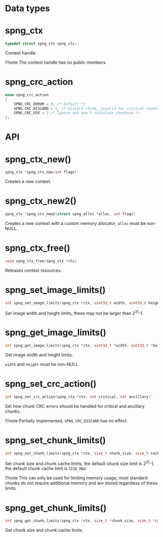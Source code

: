 # Data types

# spng_ctx
```c
typedef struct spng_ctx spng_ctx;
```

   Context handle.

!!!note
    The context handle has no public members.


# spng_crc_action

```c
enum spng_crc_action
{
    SPNG_CRC_ERROR = 0, /* Default */
    SPNG_CRC_DISCARD = 1, /* Discard chunk, invalid for critical chunks */
    SPNG_CRC_USE = 2 /* Ignore and don't calculate checksum */
};
```

# API

# spng_ctx_new()
```c
spng_ctx *spng_ctx_new(int flags)`
```

Creates a new context.

# spng_ctx_new2()
```c
spng_ctx *spng_ctx_new2(struct spng_alloc *alloc, int flags)
```

Creates a new context with a custom memory allocator, `alloc` must be non-NULL.

# spng_ctx_free()
```c
void spng_ctx_free(spng_ctx *ctx)
```

Releases context resources.

# spng_set_image_limits()
```c
int spng_set_image_limits(spng_ctx *ctx, uint32_t width, uint32_t height)
```

Set image width and height limits, these may not be larger than 2<sup>31</sup>-1.

# spng_get_image_limits()
```c
int spng_get_image_limits(spng_ctx *ctx, uint32_t *width, uint32_t *height)
```

Get image width and height limits.

`width` and `height` must be non-NULL.

# spng_set_crc_action()
```c
int spng_set_crc_action(spng_ctx *ctx, int critical, int ancillary)`
```

Set how chunk CRC errors should be handled for critical and ancillary chunks.

!!!note
    Partially implemented, `SPNG_CRC_DISCARD` has no effect.

# spng_set_chunk_limits()
```c
int spng_set_chunk_limits(spng_ctx *ctx, size_t chunk_size, size_t cache_limit)
```

Set chunk size and chunk cache limits, the default chunk size limit is 2<sup>31</sup>-1,
the default chunk cache limit is `SIZE_MAX`.

!!!note
    This can only be used for limiting memory usage, most standard chunks
    do not require additional memory and are stored regardless of these limits.

# spng_get_chunk_limits()
```c
int spng_get_chunk_limits(spng_ctx *ctx, size_t *chunk_size, size_t *cache_limit)
```

Get chunk size and chunk cache limits.
